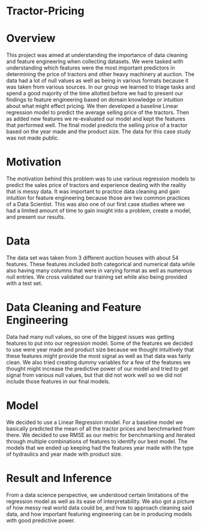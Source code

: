 # Tractor-Pricing


# Overview

This project was aimed at understanding the importance of data cleaning and feature engineering when collecting datasets.  We were tasked with understanding which features were the most important predictors in determining the price of tractors and other heavy machinery at auction.  The data had a lot of null values as well as being in various formats because it was taken from various sources.  In our group we learned to triage tasks and spend a good majority of the time allotted before we had to present our findings to feature engineering based on domain knowledge or intuition about what might effect pricing. We then developed a baseline Linear regression model to predict the average selling price of the tractors.  Then as added new features we re-evaluated our model and kept the features that performed well.  The final model predicts the selling price of a tractor based on the year made and the product size.  The data for this case study was not made public.


# Motivation

The motivation behind this problem was to use various regression models to predict the sales price of tractors and experience dealing with the reality that is messy data.  It was important to practice data cleaning and gain intuition for feature engineering because those are two common practices of a Data Scientist.  This was also one of our first case studies where we had a limited amount of time to gain insight into a problem, create a model, and present our results.


# Data

The data set was taken from 3 different auction houses with about 54 features.  These features included both categorical and numerical data while also having many columns that were in varying format as well as numerous null entries.  We cross validated our training set while also being provided with a test set.


# Data Cleaning and Feature Engineering

Data had many null values, so one of the biggest issues was getting features to put into our regression model.  Some of the features we decided to use were year made and product size because we thought intuitively that these features might provide the most signal as well as that data was fairly clean.  We also tried creating dummy variables for a few of the features we thought might increase the predictive power of our model and tried to get signal from various null values, but that did not work well so we did not include those features in our final models.  


# Model

We decided to use a Linear Regression model. For a baseline model we basically predicted the mean of all the tractor prices and benchmarked from there.  We decided to use RMSE as our metric for benchmarking and iterated through multiple combinations of features to identify our best model.  The models that we ended up keeping had the features year made with the type of hydraulics and year made with product size.


# Result and Inference

From a data science perspective, we understood certain limitations of the regression model as well as its ease of interpretability.  We also got a picture of how messy real world data could be, and how to approach cleaning said data, and how important featuring engineering can be in producing models with good predictive power.
